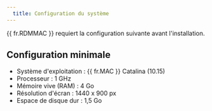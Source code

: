 ```yaml
---
  title: Configuration du système
---
```

{{ fr.RDMMAC }} requiert la configuration suivante avant l'installation. 

## Configuration minimale 

* Système d'exploitation : {{ fr.MAC }} Catalina (10.15) 
* Processeur : 1 GHz 
* Mémoire vive (RAM) : 4 Go 
* Résolution d'écran : 1440 x 900 px 
* Espace de disque dur : 1,5 Go 

